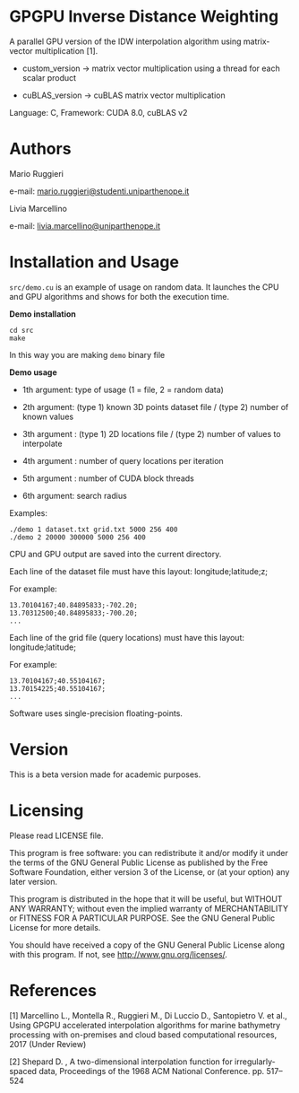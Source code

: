 # GPGPU Inverse Distance Weighting
A parallel GPU version of the IDW interpolation algorithm using matrix-vector multiplication [1].

* custom_version -> matrix vector multiplication using a thread for each scalar product

* cuBLAS_version -> cuBLAS matrix vector multiplication

Language: C, Framework: CUDA 8.0, cuBLAS v2

# Authors
Mario Ruggieri

e-mail: mario.ruggieri@studenti.uniparthenope.it

Livia Marcellino

e-mail: livia.marcellino@uniparthenope.it
  
# Installation and Usage 

`src/demo.cu` is an example of usage on random data. It launches the CPU and GPU algorithms and shows for both the execution time.

**Demo installation**
  ```
  cd src
  make
  ```
In this way you are making `demo` binary file
	
**Demo usage**

* 1th argument: type of usage (1 = file, 2 = random data)

* 2th argument: (type 1) known 3D points dataset file / (type 2) number of known values

* 3th argument : (type 1) 2D locations file / (type 2) number of values to interpolate

* 4th argument : number of query locations per iteration

* 5th argument : number of CUDA block threads

* 6th argument: search radius

Examples:

	./demo 1 dataset.txt grid.txt 5000 256 400
	./demo 2 20000 300000 5000 256 400
	
CPU and GPU output are saved into the current directory.

Each line of the dataset file must have this layout: longitude;latitude;z;

For example:

	13.70104167;40.84895833;-702.20;
	13.70312500;40.84895833;-700.20;
	...

Each line of the grid file (query locations) must have this layout: longitude;latitude;

For example:

	13.70104167;40.55104167;
	13.70154225;40.55104167;
	...
	
Software uses single-precision floating-points.

# Version
This is a beta version made for academic purposes.
	
# Licensing
Please read LICENSE file.

This program is free software: you can redistribute it and/or modify
it under the terms of the GNU General Public License as published by
the Free Software Foundation, either version 3 of the License, or
(at your option) any later version.

This program is distributed in the hope that it will be useful,
but WITHOUT ANY WARRANTY; without even the implied warranty of
MERCHANTABILITY or FITNESS FOR A PARTICULAR PURPOSE.  See the
GNU General Public License for more details.

You should have received a copy of the GNU General Public License
along with this program.  If not, see <http://www.gnu.org/licenses/>.

# References
[1] Marcellino L., Montella R., Ruggieri M., Di Luccio D., Santopietro V. et al., Using GPGPU accelerated interpolation algorithms for marine bathymetry processing with on-premises and cloud based computational resources, 2017 (Under Review)

[2] Shepard D. , A two-dimensional interpolation function for irregularly-spaced data, Proceedings of the 1968 ACM National Conference. pp. 517–524 
